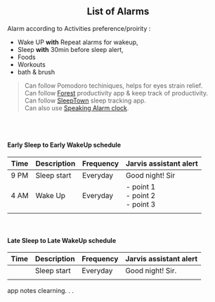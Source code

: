 <h2 align="center">List of Alarms</h2>

Alarm according to Activities preference/proirity :  
- Wake UP **with** Repeat alarms for wakeup,
- Sleep **with** 30min before sleep alert,
- Foods
- Workouts
- bath & brush

> Can follow Pomodoro techiniques, helps for eyes strain relief.  
> Can follow [Forest](https://play.google.com/store/search?q=forest&c=apps) productivity app & keep track of productivity.  
> Can follow [SleepTown](https://play.google.com/store/apps/details?id=seekrtech.sleep) sleep tracking app.  
> Can also use [Speaking Alarm clock](https://play.google.com/store/apps/details?id=com.comostudio.hourlyreminder).  

<br>
<br>



#### Early Sleep to Early WakeUp schedule

| Time | Description | Frequency | Jarvis assistant alert |
| ---- | ----------- | --------- | ---------------------- |
| 9 PM | Sleep start | Everyday  | Good night! Sir |
| 4 AM | Wake Up     | Everyday  | - point 1<br>- point 2<br>- point 3 |
|      |             |           |                 |

<br>

#### Late Sleep to Late WakeUp schedule

| Time | Description | Frequency | Jarvis assistant alert |
| ---- | ----------- | --------- | ---------------------- |
|      | Sleep start | Everyday | Good night! Sir. |
|      |             |          |                  |



app notes clearning. . .


